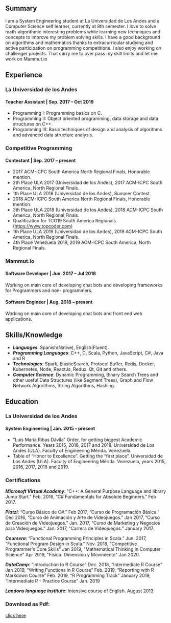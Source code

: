 ## Summary
I am a System Engineering student at La Universidad de Los Andes and a Computer Science self learner,
currently at 8th semester. I love to solve math-algorithmic interesting problems while learning new
techniques and concepts to improve my problem solving skills. I have a good background on algorithms and
mathematics thanks to extracurricular studying and active participation on programming competitions. I also
enjoy working on challenger projects. That carry me to over pass my skill limits and let me work on
Mammut.io

## Experience
### La Universidad de los Andes
#### Teacher Assistant | Sep. 2017 – Oct 2019
* Programming I: Programming basics on C.
* Programming II: Object oriented programming, data storage and data structures on C++.
* Programming III: Basic techniques of design and analysis of algorithms and advanced data structure analysis.

### Competitive Programming
#### Contestant | Sep. 2017 – present
* 2017 ACM-ICPC South America North Regional Finals, Honorable mention.
* 2th Place ULA 2017 (Universidad de los Andes), 2017 ACM-ICPC South America, North Regional Finals.
* 1th Place ULA 2018 (Universidad de los Andes), Summer Contest.
* 2018 ACM-ICPC South America North Regional Finals, Honorable mention.
* 3th Place ULA 2018 (Universidad de los Andes), 2018 ACM-ICPC South America, North Regional Finals.
* Qualification for TCO19 South America Regionals (https://www.topcoder.com)
* 1th Place ULA 2019 (Universidad de los Andes), 2019 ACM-ICPC South America, North Regional Finals.
* 4th Place Venezuela 2019, 2019 ACM-ICPC South America, North Regional Finals.

### Mammut.io
#### Software Developer | Jun. 2017 – Jul 2018
Working on main core of developing chat bots and developing frameworks for Programmers and non-
programmers.
#### Software Engineer | Aug. 2018 – present
Working on main core of developing chat bots and front end web applications.

## Skills/Knowledge
* ***Languages***: Spanish(Native), English(Fluent).
* ***Programming Languages***: C++, C, Scala, Python, JavaScript, C#, Java and R
* ***Technologies***: Spark, ElasticSearch, Protocol Buffer, Redis, Docker, Kubernetes, Node, ReactJs, Redux. Qt, Git and others.
* ***Computer Science***: Dynamic Programming, Binary Search Trees and other useful Data Structures (like Segment Trees), Graph and Flow Network Algorithms, String Algorithms, Hashing.

## Education
### La Universidad de los Andes
#### System Engineering | Jan. 2015 – present
* “Luis María Ribas Dávila” Order, for getting biggest Academic Performance. Years 2015, 2016, 2017 and 2018. Universidad de Los Andes (ULA). Faculty of Engineering Mérida. Venezuela.
* Table of “Honor to Excellence”. Getting the “first place”. Universidad de Los Andes (ULA). Faculty of Engineering Mérida. Venezuela, years 2015, 2016, 2017, 2018 and 2019.

### Certifications
***Microsoft Virtual Academy***: “C++: A General Purpose Language and library Jump Start.” Feb. 2016, “C# Fundamentals for Absolute Beginners.” Feb 2017.

***Platzi***: “Curso Básico de C#.” Feb 2017, “Curso de Programación Básica.” Dec 2016, “Curso de Animación y Arte de Videojuegos.” Jan 2017, “Curso de Creación de Videojuegos.” Jan. 2017, “Curso de Marketing y Negocios para Videojuegos.” Jan. 2017, “Carrera de Videojuegos.” January 2017.

***Coursera***: “Functional Programming Principles in Scala.” Jun. 2017, “Functional Program Design in Scala.” Nov. 2018, “Competitive Programmer's Core Skills” Jan 2019, "Mathematical Thinking in Computer Science" Apr 2019, "Física: Dimensión y Movimiento" Jan 2020.

***DataCamp***: “Introduction to R Course” Dec. 2018, “Intermediate R Course” Jan 2019, “Writing Functions in R Course” Feb. 2019, “Reporting with R Markdown Course” Feb. 2019, “R Programming Track” January 2019, “Intermediate R - Practice Course” Jan. 2019

***Landons language Institute***: Intensive course of English. August 2013.

### Download as Pdf:
[click here](https://github.com/juankipedia/juankipedia.github.io/raw/master/resume.pdf)
